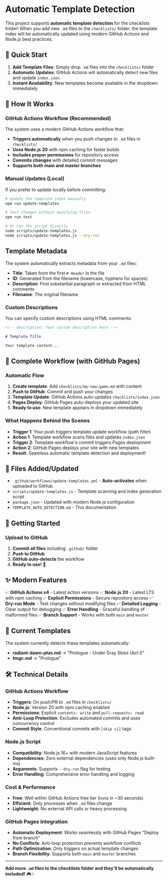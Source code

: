 # Automatic Template Detection

This project supports **automatic template detection** for the checklists folder! When you add new `.md` files to the `checklists/` folder, the template index will be automatically updated using modern GitHub Actions and Node.js best practices.

## 🚀 Quick Start

1. **Add Template Files**: Simply drop `.md` files into the `checklists/` folder
2. **Automatic Updates**: GitHub Actions will automatically detect new files and update `index.json`
3. **Instant Availability**: New templates become available in the dropdown immediately

## 🔧 How It Works

### GitHub Actions Workflow (Recommended)

The system uses a modern GitHub Actions workflow that:

- **Triggers automatically** when you push changes to `.md` files in `checklists/`
- **Uses Node.js 20** with npm caching for faster builds
- **Includes proper permissions** for repository access
- **Commits changes** with detailed commit messages
- **Supports both main and master branches**

### Manual Updates (Local)

If you prefer to update locally before committing:

```bash
# Update the template index manually
npm run update-templates

# Test changes without modifying files
npm run test

# Or run the script directly
node scripts/update-templates.js
node scripts/update-templates.js --dry-run
```

## Template Metadata

The system automatically extracts metadata from your `.md` files:

- **Title**: Taken from the first `# Header` in the file
- **ID**: Generated from the filename (lowercase, hyphens for spaces)
- **Description**: First substantial paragraph or extracted from HTML comments
- **Filename**: The original filename

### Custom Descriptions

You can specify custom descriptions using HTML comments:

```markdown
<!-- description: Your custom description here -->

# Template Title

Your template content...
```

## 🔄 Complete Workflow (with GitHub Pages)

### **Automatic Flow**

1. **Create template**: Add `checklists/my-new-game.md` with content
2. **Push to GitHub**: Commit and push your changes
3. **Template Update**: GitHub Actions auto-updates `checklists/index.json`
4. **Pages Deploy**: GitHub Pages auto-deploys your updated site
5. **Ready to use**: New template appears in dropdown immediately

### **What Happens Behind the Scenes**

- **Trigger 1**: Your push triggers template update workflow (path filter)
- **Action 1**: Template workflow scans files and updates `index.json`
- **Trigger 2**: Template workflow's commit triggers Pages deployment
- **Action 2**: GitHub Pages deploys your site with new templates
- **Result**: Seamless automatic template detection and deployment!

## 📁 Files Added/Updated

- `.github/workflows/update-templates.yml` - **Auto-activates** when uploaded to GitHub
- `scripts/update-templates.js` - Template scanning and index generation script
- `package.json` - Updated with modern Node.js configuration
- `TEMPLATE_AUTO_DETECTION.md` - This documentation

## 🚀 **Getting Started**

### **Upload to GitHub**

1. **Commit all files** including `.github/` folder
2. **Push to GitHub**
3. **GitHub auto-detects** the workflow
4. **Ready to use!** 🎉

## ✨ Modern Features

✅ **GitHub Actions v4** - Latest action versions
✅ **Node.js 20** - Latest LTS with npm caching
✅ **Explicit Permissions** - Secure repository access
✅ **Dry-run Mode** - Test changes without modifying files
✅ **Detailed Logging** - Clear output for debugging
✅ **Error Handling** - Graceful handling of malformed files
✅ **Branch Support** - Works with both `main` and `master`

## 🎯 Current Templates

The system currently detects these templates automatically:

- **radiant-dawn-plus.md** → "Prologue - Under Gray Skies (Act I)"
- **tmgc.md** → "Prologue"

## 🛠️ Technical Details

### GitHub Actions Workflow

- **Triggers**: On push/PR to `.md` files in `checklists/`
- **Node.js**: Version 20 with npm caching enabled
- **Permissions**: Explicit `contents: write` and `pull-requests: read`
- **Anti-Loop Protection**: Excludes automated commits and uses concurrency control
- **Commit Style**: Conventional commits with `[skip ci]` tags

### Node.js Script

- **Compatibility**: Node.js 16+ with modern JavaScript features
- **Dependencies**: Zero external dependencies (uses only Node.js built-ins)
- **Arguments**: Supports `--dry-run` flag for testing
- **Error Handling**: Comprehensive error handling and logging

### Cost & Performance

- **Free**: Well within GitHub Actions free tier (runs in ~30 seconds)
- **Efficient**: Only processes when `.md` files change
- **Lightweight**: No external API calls or heavy processing

### GitHub Pages Integration

- **Automatic Deployment**: Works seamlessly with GitHub Pages "Deploy from branch"
- **No Conflicts**: Anti-loop protection prevents workflow conflicts
- **Path Optimization**: Only triggers on actual template changes
- **Branch Flexibility**: Supports both `main` and `master` branches

---

**Add more `.md` files to the checklists folder and they'll be automatically included!** 🎮✨
